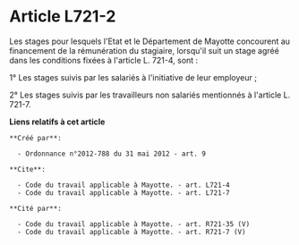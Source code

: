 # Article L721-2

Les stages pour lesquels l'Etat et le Département de Mayotte concourent au financement de la rémunération du stagiaire,
lorsqu'il suit un stage agréé dans les conditions fixées à l'article L. 721-4, sont : 

1° Les stages suivis par les salariés à l'initiative de leur employeur ; 

2° Les stages suivis par les travailleurs non salariés mentionnés à l'article L. 721-7.

**Liens relatifs à cet article**

	**Créé par**:

	  - Ordonnance n°2012-788 du 31 mai 2012 - art. 9

	**Cite**:

	  - Code du travail applicable à Mayotte. - art. L721-4
	  - Code du travail applicable à Mayotte. - art. L721-7

	**Cité par**:

	  - Code du travail applicable à Mayotte. - art. R721-35 (V)
	  - Code du travail applicable à Mayotte. - art. R721-7 (V)
